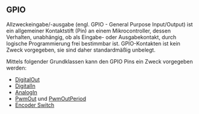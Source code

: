 GPIO
----

Allzweckeingabe/-ausgabe (engl. GPIO - General Purpose Input/Output) ist ein allgemeiner Kontaktstift (Pin) an einem Mikrocontroller, dessen Verhalten, unabhängig, ob als Eingabe- oder Ausgabekontakt, durch logische Programmierung frei bestimmbar ist. GPIO-Kontakten ist kein Zweck vorgegeben, sie sind daher standardmäßig unbelegt.

Mittels folgender Grundklassen kann den GPIO Pins ein Zweck vorgegeben werden:

* [DigitalOut](DigitalOut/)
* [DigitalIn](DigitalIn/) 
* [AnalogIn](AnalogIn/)
* [PwmOut](PwmOut/) und [PwmOutPeriod](PwmOutPeriod/)
* [Encoder Switch](EncoderSwitch/)